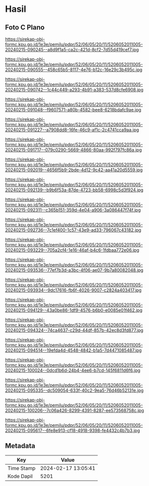 # Hasil

## Foto C Plano

https://sirekap-obj-formc.kpu.go.id/1e3e/pemilu/pdpr/52/06/05/20/11/5206052011005-20240215-090245--a8d9f1a5-ca2c-421d-8cf2-7d55d419cef7.jpg

https://sirekap-obj-formc.kpu.go.id/1e3e/pemilu/pdpr/52/06/05/20/11/5206052011005-20240215-090555--458c65b5-8117-4e76-b12c-16e29c3b495c.jpg

https://sirekap-obj-formc.kpu.go.id/1e3e/pemilu/pdpr/52/06/05/20/11/5206052011005-20240215-090742--1c44c449-a293-4b91-a383-537d8cfe6908.jpg

https://sirekap-obj-formc.kpu.go.id/1e3e/pemilu/pdpr/52/06/05/20/11/5206052011005-20240215-091048--f9607571-a80b-4582-bee8-6218bdafc9ae.jpg

https://sirekap-obj-formc.kpu.go.id/1e3e/pemilu/pdpr/52/06/05/20/11/5206052011005-20240215-091227--a7908dd8-16fe-46c9-af1c-2c4741cca9aa.jpg

https://sirekap-obj-formc.kpu.go.id/1e3e/pemilu/pdpr/52/06/05/20/11/5206052011005-20240215-091717--079c0290-5669-4866-80aa-992f797fc86a.jpg

https://sirekap-obj-formc.kpu.go.id/1e3e/pemilu/pdpr/52/06/05/20/11/5206052011005-20240215-092019--4656f5b9-2bde-4d12-9c42-aa41a20d5559.jpg

https://sirekap-obj-formc.kpu.go.id/1e3e/pemilu/pdpr/52/06/05/20/11/5206052011005-20240215-092139--b9b6f53a-87de-4723-bb58-6998c5d3f924.jpg

https://sirekap-obj-formc.kpu.go.id/1e3e/pemilu/pdpr/52/06/05/20/11/5206052011005-20240215-092311--c365b151-359d-4e04-a906-3a086447f74f.jpg

https://sirekap-obj-formc.kpu.go.id/1e3e/pemilu/pdpr/52/06/05/20/11/5206052011005-20240215-092736--7c1ef400-1c57-43e9-ad33-796067c43182.jpg

https://sirekap-obj-formc.kpu.go.id/1e3e/pemilu/pdpr/52/06/05/20/11/5206052011005-20240215-093229--705a2cf4-1e16-46af-b4c6-1fdbaa772e06.jpg

https://sirekap-obj-formc.kpu.go.id/1e3e/pemilu/pdpr/52/06/05/20/11/5206052011005-20240215-093536--77ef7b3d-a3bc-4f06-ae07-9b7a80082048.jpg

https://sirekap-obj-formc.kpu.go.id/1e3e/pemilu/pdpr/52/06/05/20/11/5206052011005-20240215-093934--9dc17616-fb6f-4026-9007-c2824a403417.jpg

https://sirekap-obj-formc.kpu.go.id/1e3e/pemilu/pdpr/52/06/05/20/11/5206052011005-20240215-094129--43a0be86-1df9-4576-b6b0-e0085e01f462.jpg

https://sirekap-obj-formc.kpu.go.id/1e3e/pemilu/pdpr/52/06/05/20/11/5206052011005-20240215-094324--74ca4637-c29d-44df-857b-42ec8d3fd877.jpg

https://sirekap-obj-formc.kpu.go.id/1e3e/pemilu/pdpr/52/06/05/20/11/5206052011005-20240215-094514--19efda4d-4548-4842-b1a5-7d4471085487.jpg

https://sirekap-obj-formc.kpu.go.id/1e3e/pemilu/pdpr/52/06/05/20/11/5206052011005-20240215-100024--0dcd1b6d-24b4-4ee6-b7cd-145f6811d6f6.jpg

https://sirekap-obj-formc.kpu.go.id/1e3e/pemilu/pdpr/52/06/05/20/11/5206052011005-20240215-095335--dc509054-633f-40c2-9ea5-76d46b52131e.jpg

https://sirekap-obj-formc.kpu.go.id/1e3e/pemilu/pdpr/52/06/05/20/11/5206052011005-20240215-100206--7c06a426-8299-4391-8287-ee573568758c.jpg

https://sirekap-obj-formc.kpu.go.id/1e3e/pemilu/pdpr/52/06/05/20/11/5206052011005-20240215-095617--6fe8e913-cf18-4918-9398-fe4432c4b7b3.jpg


## Metadata

| Key        | Value               |
| ---------- | ------------------- |
| Time Stamp | 2024-02-17 13:05:41 |
| Kode Dapil | 5201                |



